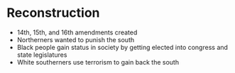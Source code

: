 # Reconstruction

- 14th, 15th, and 16th amendments created
- Northerners wanted to punish the south
- Black people gain status in society by getting elected into congress and state legislatures
- White southerners use terrorism to gain back the south